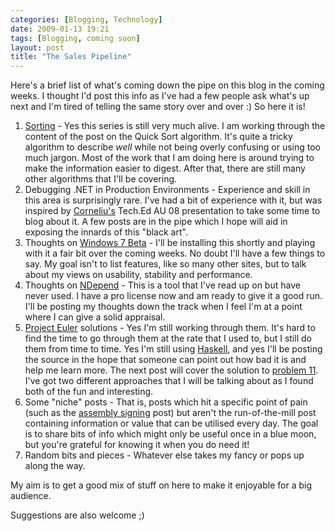 ```yaml
---
categories: [Blogging, Technology]
date: 2009-01-13 19:21
tags: [Blogging, coming soon]
layout: post
title: "The Sales Pipeline"
---
```

Here's a brief list of what's coming down the pipe on this blog in the coming weeks. I thought I'd post this info as I've had a few people ask what's up next and I'm tired of telling the same story over and over :) So here it is!

<!--more-->
<ol>
<li><a href="/posts/sorting-things-out/" title="Sorting things Out">Sorting</a> - Yes this series is still very much alive. I am working through the content of the post on the Quick Sort algorithm. It's quite a tricky algorithm to describe <em>well</em> while not being overly confusing or using too much jargon. Most of the work that I am doing here is around trying to make the information easier to digest. After that, there are still many other algorithms that I'll be covering.</li>
<li>Debugging .NET in Production Environments - Experience and skill in this area is surprisingly rare. I've had a bit of experience with it, but was inspired by <a href="http://www.acorns.com.au/Blog/" title="Parallel Thinking">Corneliu's</a> Tech.Ed AU 08 presentation to take some time to blog about it. A few posts are in the pipe which I hope will aid in exposing the innards of this "black art".</li>
<li>Thoughts on <a href="http://www.microsoft.com/windows/windows-7/beta-download.aspx" title="Download Windows 7 Beta">Windows 7 Beta</a> - I'll be installing this shortly and playing with it a fair bit over the coming weeks. No doubt I'll have a few things to say. My goal isn't to list features, like so many other sites, but to talk about my views on usability, stability and performance.</li>
<li>Thoughts on <a href="http://www.ndepend.com/" title="NDepend">NDepend</a> - This is a tool that I've read up on but have never used. I have a pro license now and am ready to give it a good run. I'll be posting my thoughts down the track when I feel I'm at a point where I can give a solid appraisal.</li>
<li><a href="http://projecteuler.net/" title="Project Euler">Project Euler</a> solutions - Yes I'm still working through them. It's hard to find the time to go through them at the rate that I used to, but I still do them from time to time. Yes I'm still using <a href="http://haskell.org/" title="Haskell">Haskell</a>, and yes I'll be posting the source in the hope that someone can point out how bad it is and help me learn more. The next post will cover the solution to <a href="http://projecteuler.net/index.php?section=problems&id=11" title="Problem 11">problem 11</a>. I've got two different approaches that I will be talking about as I found both of the fun and interesting.</li>
<li>Some "niche" posts - That is, posts which hit a specific point of pain (such as the <a href="/posts/net-fu-signing-an-unsigned-assembly-without-delay-signing/" title=".NET-fu: Signing an Unsigned Assembly (without Delay Signing)">assembly signing</a> post) but aren't the run-of-the-mill post containing information or value that can be utilised every day. The goal is to share bits of info which might only be useful once in a blue moon, but you're grateful for knowing it when you do need it!</li>
<li>Random bits and pieces - Whatever else takes my fancy or pops up along the way.</li>
</ol>

My aim is to get a good mix of stuff on here to make it enjoyable for a big audience.

Suggestions are also welcome ;)
